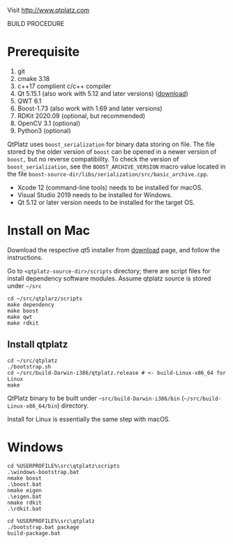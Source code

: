 Visit
	http://www.qtplatz.com

BUILD PROCEDURE

Prerequisite
===============

1. git
2. cmake 3.18
3. c++17 complient c/c++ compiler
1. Qt 5.15.1 (also work with 5.12 and later versions) ([download](https://www.qt.io/download))
2. QWT 6.1
3. Boost-1.73 (also work with 1.69 and later versions)
4. RDKit 2020.09 (optional, but recommended)
5. OpenCV 3.1 (optional)
6. Python3 (optional)

QtPlatz uses `boost_serialization` for binary data storing on file.  The file stored by the older version of `boost` can be opened in a newer version of `boost,` but no reverse compatibility.  To check the version of `boost_serialization`, see the `BOOST_ARCHIVE_VERSION` macro value located in the file `boost-source-dir/libs/serialization/src/basic_archive.cpp`.

* Xcode 12 (command-line tools) needs to be installed for macOS.
* Visual Studio 2019 needs to be installed for Windows.
* Qt 5.12 or later version needs to be installed for the target OS.

Install on Mac
====================

Download the respective qt5 installer from [download](https://www.qt.io/download) page, and follow the instructions.

Go to `<qtplatz-source-dir>/scripts` directory; there are script files for install dependency software modules.
Assume qtplatz source is stored under `~/src`


```
cd ~/src/qtplarz/scripts
make dependency
make boost
make qwt
make rdkit
```

Install qtplatz
----------------

```
cd ~/src/qtplatz
./bootstrap.sh
cd ~/src/build-Darwin-i386/qtplatz.release # <- build-Linux-x86_64 for Linux
make
```

QtPlatz binary to be built under `~src/build-Darwin-i386/bin` (`~/src/build-Linux-x86_64/bin`) directory.

Install for Linux is essentially the same step with macOS.


Windows
===========

```
cd %USERPROFILE%\src\qtplatz\scripts
.\windows-bootstrap.bat
nmake boost
.\boost.bat
nmake eigen
.\eigen.bat
nmake rdkit
.\rdkit.bat
```

```
cd %USERPROFILE%\src\qtplatz
./bootstrap.bat package
build-package.bat
```
